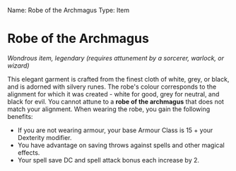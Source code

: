 Name: Robe of the Archmagus
Type: Item

# Robe of the Archmagus
_Wondrous item, legendary (requires attunement by a sorcerer, warlock, or wizard)_

This elegant garment is crafted from the finest cloth of white, grey, or black, and is adorned with silvery runes. The robe's colour corresponds to the alignment for which it was created - white for good, grey for neutral, and black for evil. You cannot attune to a **robe of the archmagus** that does not match your alignment. When wearing the robe, you gain the following benefits:

* If you are not wearing armour, your base Armour Class is 15 + your Dexterity modifier.
* You have advantage on saving throws against spells and other magical effects.
* Your spell save DC and spell attack bonus each increase by 2.